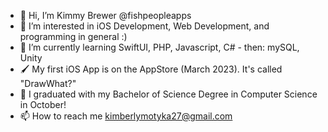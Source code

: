- 👋 Hi, I’m Kimmy Brewer @fishpeopleapps
- 👀 I’m interested in iOS Development, Web Development, and programming in general :) 
- 🌱 I’m currently learning SwiftUI, PHP, Javascript, C# - then: mySQL, Unity
- 🖌️ My first iOS App is on the AppStore (March 2023). It's called "DrawWhat?" 
- 💞️ I graduated with my Bachelor of Science Degree in Computer Science in October! 
- 📫 How to reach me kimberlymotyka27@gmail.com

<!---
fishpeopleapps/fishpeopleapps is a ✨ special ✨ repository because its `README.md` (this file) appears on your GitHub profile.
You can click the Preview link to take a look at your changes.
--->

